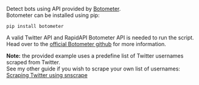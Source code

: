 Detect bots using API provided by [Botometer](https://botometer.osome.iu.edu/).\
Botometer can be installed using pip:
<pre><code>pip install botometer</code></pre>

A valid Twitter API and RapidAPI Botometer API is needed to run the script. Head over to the [official Botometer github](https://botometer.osome.iu.edu/) for more information.

**Note:** the provided example uses a predefine list of Twitter usernames scraped from Twitter.\
See my other guide if you wish to scrape your own list of usernames: [Scraping Twitter using snscrape](https://github.com/jesperjmb/Python-Scraping/tree/main/scraping-twitter)
